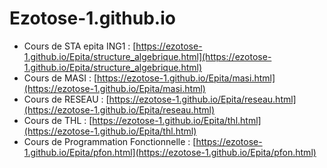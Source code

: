 # Ezotose-1.github.io
* Cours de STA epita ING1 :
  [https://ezotose-1.github.io/Epita/structure_algebrique.html](https://ezotose-1.github.io/Epita/structure_algebrique.html)
* Cours de MASI :
  [https://ezotose-1.github.io/Epita/masi.html](https://ezotose-1.github.io/Epita/masi.html)
* Cours de RESEAU :
  [https://ezotose-1.github.io/Epita/reseau.html](https://ezotose-1.github.io/Epita/reseau.html)
* Cours de THL :
  [https://ezotose-1.github.io/Epita/thl.html](https://ezotose-1.github.io/Epita/thl.html)
* Cours de Programmation Fonctionnelle :
  [https://ezotose-1.github.io/Epita/pfon.html](https://ezotose-1.github.io/Epita/pfon.html)
